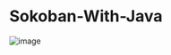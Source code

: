 # Sokoban-With-Java

![image](https://github.com/Mhsnarsln09/Sokoban-With-Java/assets/94838351/b130ee04-994f-495b-8643-8e0abe5c7de9)
